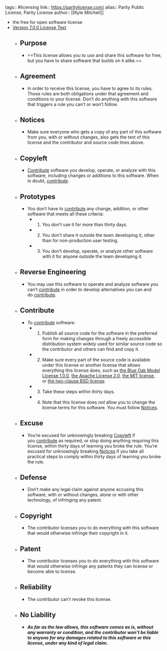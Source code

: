tags:: #licensing
link:: https://paritylicense.com/
alias:: Parity Public License, Parity License
author:: [[Kyle Mitchell]]

- the free for open software license
- [Version 7.0.0 License Text](https://paritylicense.com/versions/7.0.0)
	- ## Purpose
		- ==This license allows you to use and share this software for free, but you have to share software that builds on it alike.==
	- ## Agreement
		- In order to receive this license, you have to agree to its rules. Those rules are both obligations under that agreement and conditions to your license. Don’t do anything with this software that triggers a rule you can’t or won’t follow.
	- ## Notices
		- Make sure everyone who gets a copy of any part of this software from you, with or without changes, also gets the text of this license and the contributor and source code lines above.
	- ## Copyleft
		- [Contribute](https://paritylicense.com/versions/7.0.0#contribute) software you develop, operate, or analyze with this software, including changes or additions to this software. When in doubt, [contribute](https://paritylicense.com/versions/7.0.0#contribute).
	- ## Prototypes
		- You don’t have to [contribute](https://paritylicense.com/versions/7.0.0#contribute) any change, addition, or other software that meets all these criteria:
			- 1) You don’t use it for more than thirty days.
			- 2) You don’t share it outside the team developing it, other than for non-production user testing.
			- 3) You don’t develop, operate, or analyze other software with it for anyone outside the team developing it.
	- ## Reverse Engineering
		- You may use this software to operate and analyze software you can’t [contribute](https://paritylicense.com/versions/7.0.0#contribute) in order to develop alternatives you can and do [contribute](https://paritylicense.com/versions/7.0.0#contribute).
	- ## Contribute
		- To [contribute](https://paritylicense.com/versions/7.0.0#contribute) software:
			- 1) Publish all source code for the software in the preferred form for making changes through a freely accessible distribution system widely used for similar source code so the contributor and others can find and copy it.
			- 2) Make sure every part of the source code is available under this license or another license that allows everything this license does, such as [the Blue Oak Model License 1.0.0](https://blueoakcouncil.org/license/1.0.0), [the Apache License 2.0](https://www.apache.org/licenses/LICENSE-2.0.html), [the MIT license](https://spdx.org/licenses/MIT.html), or [the two-clause BSD license](https://spdx.org/licenses/BSD-2-Clause.html).
			- 3) Take these steps within thirty days.
			- 4) Note that this license does *not* allow you to change the license terms for this software. You must follow [Notices](https://paritylicense.com/versions/7.0.0#notices).
	- ## Excuse
		- You’re excused for unknowingly breaking [Copyleft](https://paritylicense.com/versions/7.0.0#copyleft) if you [contribute](https://paritylicense.com/versions/7.0.0#contribute) as required, or stop doing anything requiring this license, within thirty days of learning you broke the rule. You’re excused for unknowingly breaking [Notices](https://paritylicense.com/versions/7.0.0#notices) if you take all practical steps to comply within thirty days of learning you broke the rule.
	- ## Defense
		- Don’t make any legal claim against anyone accusing this software, with or without changes, alone or with other technology, of infringing any patent.
	- ## Copyright
		- The contributor licenses you to do everything with this software that would otherwise infringe their copyright in it.
	- ## Patent
		- The contributor licenses you to do everything with this software that would otherwise infringe any patents they can license or become able to license.
	- ## Reliability
		- The contributor can’t revoke this license.
	- ## No Liability
		- ***As far as the law allows, this software comes as is, without any warranty or condition, and the contributor won’t be liable to anyone for any damages related to this software or this license, under any kind of legal claim.***